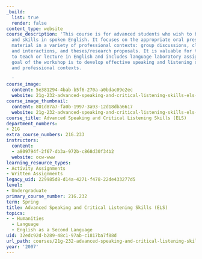 ```yaml
---
_build:
  list: true
  render: false
content_type: website
course_description: 'This course is for advanced students who wish to build confidence
  and skills in spoken English. It focuses on the appropriate oral presentation of
  material in a variety of professional contexts: group discussions, classroom explanations
  and interactions, and theses/research proposals. It is valuable for those who intend
  to teach or lecture in English and includes language laboratory assignments. The
  goal of the workshop is to develop effective speaking and listening skills for academic
  and professional contexts.

  '
course_image:
  content: 5e381294-4bab-b5f6-270a-a0bdac09e2ec
  website: 21g-232-advanced-speaking-and-critical-listening-skills-els-spring-2007
course_image_thumbnail:
  content: 801d87a7-fa0b-1997-3a93-12d18dba6617
  website: 21g-232-advanced-speaking-and-critical-listening-skills-els-spring-2007
course_title: Advanced Speaking and Critical Listening Skills (ELS)
department_numbers:
- 21G
extra_course_numbers: 21G.233
instructors:
  content:
  - a809794f-2f67-db3a-972b-c868d30f34b2
  website: ocw-www
learning_resource_types:
- Activity Assignments
- Written Assignments
legacy_uid: 229985d8-d14a-4271-f478-22de433277d5
level:
- Undergraduate
primary_course_number: 21G.232
term: Spring
title: Advanced Speaking and Critical Listening Skills (ELS)
topics:
- - Humanities
  - Language
  - English as a Second Language
uid: 32edc92d-b289-48c1-97ab-c1817ba7f88d
url_path: courses/21g-232-advanced-speaking-and-critical-listening-skills-els-spring-2007
year: '2007'
---
```

